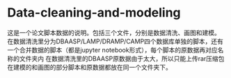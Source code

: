 # Data-cleaning-and-modeling
这是一个论文脚本数据的说明。包括三个文件，分别是数据清洗、画图和建模。
在数据清洗里分为DBAASP/LAMP/DRAMP/CAMP四个数据库单独的脚本，还有一个合并数据的脚本（都是jupyter notebook形式），每个脚本的原数据再对应名称的文件夹内
在数据清洗里的DBAASP原数据由于太大，所以只能上传rar压缩包
在建模的和画图的部分脚本和原数据都放在同一个文件夹下。
